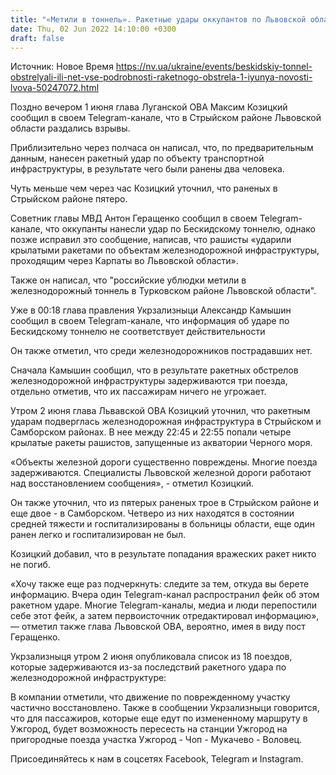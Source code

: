 ```yaml
---
title: "«Метили в тоннель». Ракетные удары оккупантов по Львовской области, в результате которых пострадали пять человек — все подробности"
date: Thu, 02 Jun 2022 14:10:00 +0300
draft: false
---
```

Источник: Новое Время https://nv.ua/ukraine/events/beskidskiy-tonnel-obstrelyali-ili-net-vse-podrobnosti-raketnogo-obstrela-1-iyunya-novosti-lvova-50247072.html


Поздно вечером 1 июня глава Луганской ОВА Максим Козицкий сообщил в своем Telegram-канале, что в Стрыйском районе Львовской области раздались взрывы.

Приблизительно через полчаса он написал, что, по предварительным данным, нанесен ракетный удар по объекту транспортной инфраструктуры, в результате чего были ранены два человека.

Чуть меньше чем через час Козицкий уточнил, что раненых в Стрыйском районе пятеро.

Советник главы МВД Антон Геращенко сообщил в своем Telegram-канале, что оккупанты нанесли удар по Бескидскому тоннелю, однако позже исправил это сообщение, написав, что рашисты «ударили крылатыми ракетами по объектам железнодорожной инфраструктуры, проходящим через Карпаты во Львовской области».

Также он написал, что "российские ублюдки метили в железнодорожный тоннель в Турковском районе Львовской области".

Уже в 00:18 глава правления Укрзализныци Александр Камышин сообщил в своем Telegram-канале, что информация об ударе по Бескидскому тоннелю не соответствует действительности

Он также отметил, что среди железнодорожников пострадавших нет.

Сначала Камышин сообщил, что в результате ракетных обстрелов железнодорожной инфраструктуры задерживаются три поезда, отдельно отметив, что их пассажирам ничего не угрожает.

Утром 2 июня глава Львавской ОВА Козицкий уточнил, что ракетным ударам подверглась железнодорожная инфраструктура в Стрыйском и Самборском районах. В нее между 22:45 и 22:55 попали четыре крылатые ракеты рашистов, запущенные из акватории Черного моря.

«Объекты железной дороги существенно повреждены. Многие поезда задерживаются. Специалисты Львовской железной дороги работают над восстановлением сообщения», - отметил Козицкий.

Он также уточнил, что из пятерых раненых трое в Стрыйском районе и еще двое - в Самборском. Четверо из них находятся в состоянии средней тяжести и госпитализированы в больницы области, еще один ранен легко и госпитализирован не был.

Козицкий добавил, что в результате попадания вражеских ракет никто не погиб.

«Хочу также еще раз подчеркнуть: следите за тем, откуда вы берете информацию. Вчера один Telegram-канал распространил фейк об этом ракетном ударе. Многие Telegram-каналы, медиа и люди перепостили себе этот фейк, а затем первоисточник отредактировал информацию», — отметил также глава Львовской ОВА, вероятно, имея в виду пост Геращенко.

Укрзализныця утром 2 июня опубликовала список из 18 поездов, которые задерживаются из-за последствий ракетного удара по железнодорожной инфраструктуре:

В компании отметили, что движение по поврежденному участку частично восстановлено. Также в сообщении Укрзализныци говорится, что для пассажиров, которые еще едут по измененному маршруту в Ужгород, будет возможность пересесть на станции Ужгород на пригородные поезда участка Ужгород - Чоп - Мукачево - Воловец.

Присоединяйтесь к нам в соцсетях Facebook, Telegram и Instagram.
